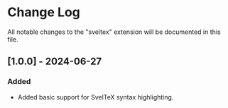 # Change Log

All notable changes to the "sveltex" extension will be documented in this file.

## [1.0.0] - 2024-06-27

### Added

- Added basic support for SvelTeX syntax highlighting.
